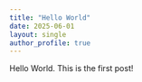 ```yaml
---
title: "Hello World"
date: 2025-06-01
layout: single
author_profile: true
---
```


Hello World. This is the first post!
